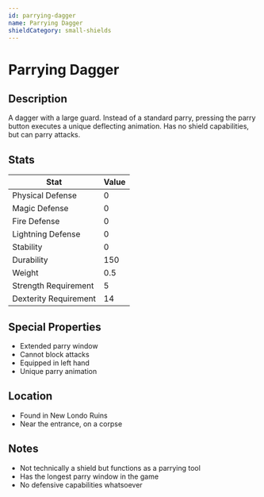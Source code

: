 ```yaml
---
id: parrying-dagger
name: Parrying Dagger
shieldCategory: small-shields
---
```


# Parrying Dagger

## Description
A dagger with a large guard. Instead of a standard parry, pressing the parry button executes a unique deflecting animation. Has no shield capabilities, but can parry attacks.

## Stats

| Stat | Value |
|------|-------|
| Physical Defense | 0 |
| Magic Defense | 0 |
| Fire Defense | 0 |
| Lightning Defense | 0 |
| Stability | 0 |
| Durability | 150 |
| Weight | 0.5 |
| Strength Requirement | 5 |
| Dexterity Requirement | 14 |

## Special Properties
- Extended parry window
- Cannot block attacks
- Equipped in left hand
- Unique parry animation

## Location
- Found in New Londo Ruins
- Near the entrance, on a corpse

## Notes
- Not technically a shield but functions as a parrying tool
- Has the longest parry window in the game
- No defensive capabilities whatsoever